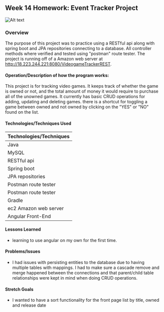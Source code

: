 ## Week 14 Homework: Event Tracker Project
![Alt text](Users/joshuaciccone/Desktop/eventtrackerimg.png "Front Page")
### Overview
 The purpose of this project was to practice using a RESTful api along with spring boot and JPA repositories connecting to a database. All controller methods where verified and tested using "postman" route tester. The project is running off of a Amazon web server at http://18.223.244.221:8080/VideogameTrackerREST.

#### Operation/Description of how the program works:
This project is for tracking video games. It keeps track of whether the game is owned or not, and the total amount of money it would require to purchase all of the unowned games. It currently has basic CRUD operations for adding, updating and deleting games. there is a shortcut for toggling a game between owned and not owned by clicking on the "YES" or "NO" found on the list.

#### Technologies/Techniques Used

| Technologies/Techniques |
| ----------------------- |
| Java               |
| MySQL              |
| RESTful api        |
| Spring boot      |
| JPA repositories       |
| Postman route tester      |
| Postman route tester      |
| Gradle      |
| ec2 Amazon web server     |
| Angular Front-End      |



#### Lessons Learned
- learning to use angular on my own for the first time.

#### Problems/Issues
- I had issues with persisting entities to the database due to having multiple tables with mappings. I had to make sure a cascade remove and merge happened between the connections and that parent/child table relationships were kept in mind when doing CRUD operations.
 


#### Stretch Goals
- I wanted to have a sort functionality for the front page list by title, owned and release date